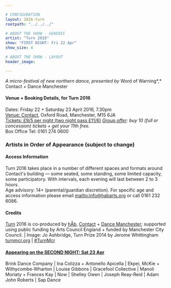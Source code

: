 ```yaml
---

# CONFIGURATION
layout: 2016-turn
rootpath: "../../../"

# ABOUT THE SHOW - GENERIC
artist: "Turn 2016"
show: "FIRST NIGHT: Fri 22 Apr"
show_size: 4

# ABOUT THE SHOW - LAYOUT
header_image:

---
```

*A micro-festival of new northern dance, presented by* Word of Warning*,* Contact *+* Dance Manchester
        
#### Venue + Booking Details, for Turn 2016              
Dates: Friday 22 + Saturday 23 April 2016, 7.30pm       
<a href="http://contactmcr.com/visit/getting-here" target="_blank">Venue: Contact</a>, Oxford Road, Manchester, M15 6JA         
<a href="http://contactmcr.com/whats-on/47093-turn-2016/booking" target="_blank">Tickets: £9/5 per night (two night pass £11/6)</a>
*<a href="http://www.contactmcr.com/ticketoffers" target="_blank">Group offer</a>: buy 10 (full or concession) tickets + get your 11th free.*        
Box Office Tel: 0161 274 0600                
                  
### Artists in Order of Appearance (subject to change)      
      
#### Access Information         
Turn 2016 takes place in a number of different spaces and formats around Contact's building — some seated, some standing, some limited capacity, some participatory. With intervals, each evening will last between 2 to 3 hours.<br>Age advisory: 14+ (parental/guardian discretion). For specific age and access information please email <mailto:info@habarts.org> or call 0161 232 6086.            
       
#### Credits         
[Turn](/hab/turn) 2016 is co-produced by [hÅb](/hab), <a href="http://contactmcr.com" target="_blank">Contact</a> + <a href="http://www.digm.org" target="_blank">Dance Manchester</a>; supported using public funding by Arts Council England + funded by Manchester City Council. | Image: Jo Ashbridge, Turn Prize 2014 by Jerome Whittingham          
<a href="http://turnmcr.org" target="_blank">turnmcr.org</a> | <a href="http://twitter.com/hashtag/TurnMcr" target="_blank">#TurnMcr</a>          
         
#### [Appearing on the SECOND NIGHT: Sat 23 Apr](current/2016-turn/sat)          
Brink Dance Company | Ina Colizza + Antonello Apicella | Ekpei, McKie + Withycombe-Wharton | Louise Gibbons | Gracefool Collective | Manoli Moriaty + Frances Kay | Now | Shelley Owen | Joseph Reay-Reid | Adam John Roberts | Sap Dance
